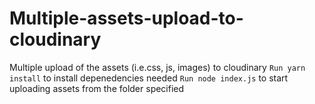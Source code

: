 # Multiple-assets-upload-to-cloudinary
Multiple upload of the assets (i.e.css, js, images) to cloudinary
`Run yarn install` to install depenedencies needed
`Run node index.js` to start uploading assets from the folder specified
